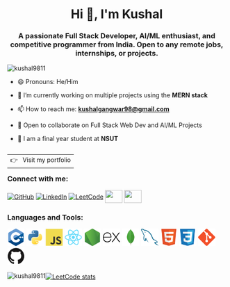 <div>
<h1 align="center">Hi 👋, I'm Kushal</h1>
<h3 align="center">A passionate Full Stack Developer, AI/ML enthusiast, and competitive programmer from India. Open to any remote jobs, internships, or projects.</h3>

<p align="left"> <img src="https://komarev.com/ghpvc/?username=kushal9811&label=Profile%20views&color=0e75b6&style=flat" alt="kushal9811" /> </p>

- 😄 Pronouns: He/Him

- 🌱 I’m currently working on multiple projects using the **MERN stack**

- 📫 How to reach me: **kushalgangwar98@gmail.com**

- 🤝 Open to collaborate on Full Stack Web Dev and AI/ML Projects

- 📝 I am a final year student at **NSUT**

<a href="https://kushal-portfolio-seven.vercel.app/" target="_blank">
<table align="right">
  <tr>
    <td>
        👉 &nbsp;&nbsp;Visit my portfolio
    </td>
  </tr>
</table>
</a>

<h3 align="left">Connect with me:</h3>
<p align="left">
<a href="https://github.com/kushal9811" target="blank"><img align="center" src="https://raw.githubusercontent.com/rahuldkjain/github-profile-readme-generator/master/src/images/icons/Social/devto.svg" alt="GitHub" height="30" width="40" /></a>
<a href="https://www.linkedin.com/in/kushal-gangwar-9a7709253/" target="blank"><img align="center" src="https://raw.githubusercontent.com/rahuldkjain/github-profile-readme-generator/master/src/images/icons/Social/linked-in-alt.svg" alt="LinkedIn" height="30" width="40" /></a>
<a href="https://leetcode.com/u/kushalgangwar98/" target="blank"><img align="center" src="https://raw.githubusercontent.com/rahuldkjain/github-profile-readme-generator/master/src/images/icons/Social/leet-code.svg" alt="LeetCode" height="30" width="40" /></a>
<a href="https://codeforces.com/profile/kushalgangwar98" target="blank"><img align="center" src="https://cdn.jsdelivr.net/npm/simple-icons@v3/icons/codeforces.svg" height="30" width="40" /></a>
<a href="https://www.codechef.com/users/kushal88" target="blank"><img align="center" src="https://cdn.jsdelivr.net/npm/simple-icons@v3/icons/codechef.svg" height="30" width="40" /></a>
</p>

<h3 align="left">Languages and Tools:</h3>
<p align="left"> 
  <img src="https://raw.githubusercontent.com/devicons/devicon/master/icons/cplusplus/cplusplus-original.svg" alt="cplusplus" width="40" height="40"/>
  <img src="https://raw.githubusercontent.com/devicons/devicon/master/icons/python/python-original.svg" alt="python" width="40" height="40"/>
  <img src="https://raw.githubusercontent.com/devicons/devicon/master/icons/javascript/javascript-original.svg" alt="javascript" width="40" height="40"/>
  <img src="https://raw.githubusercontent.com/devicons/devicon/master/icons/react/react-original.svg" alt="react" width="40" height="40"/>
  <img src="https://raw.githubusercontent.com/devicons/devicon/master/icons/nodejs/nodejs-original.svg" alt="nodejs" width="40" height="40"/>
  <img src="https://raw.githubusercontent.com/devicons/devicon/master/icons/express/express-original.svg" alt="express" width="40" height="40"/>
  <img src="https://raw.githubusercontent.com/devicons/devicon/master/icons/mongodb/mongodb-original.svg" alt="mongodb" width="40" height="40"/>
  <img src="https://raw.githubusercontent.com/devicons/devicon/master/icons/mysql/mysql-original.svg" alt="mysql" width="40" height="40"/>
  <img src="https://raw.githubusercontent.com/devicons/devicon/master/icons/html5/html5-original.svg" alt="html5" width="40" height="40"/>
  <img src="https://raw.githubusercontent.com/devicons/devicon/master/icons/css3/css3-original.svg" alt="css3" width="40" height="40"/>
  <img src="https://raw.githubusercontent.com/devicons/devicon/master/icons/git/git-original.svg" alt="git" width="40" height="40"/>
  <img src="https://raw.githubusercontent.com/devicons/devicon/master/icons/github/github-original.svg" alt="github" width="40" height="40"/>
</p>

<!-- Stats Section -->
<p><img align="left" src="https://github-readme-stats.vercel.app/api/top-langs?username=kushal9811&show_icons=true&locale=en&layout=compact" alt="kushal9811" /></p>

<p>
<a href="https://leetcode.com/u/kushalgangwar98/"><img width="395px" align="center" alt="LeetCode stats" src="https://leetcard.jacoblin.cool/kushalgangwar98?ext=contest"/></a>
</p>
</div>
